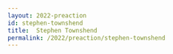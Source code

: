 ```yaml
---
layout: 2022-preaction
id: stephen-townshend
title:  Stephen Townshend
permalink: /2022/preaction/stephen-townshend
---
```


